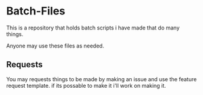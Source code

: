 # Batch-Files
This is a repository that holds batch scripts i have made that do many things.



Anyone may use these files as needed.


## Requests
You may requests things to be made by making an issue and use the feature request template. if its possable to make it i'll work on making it.

